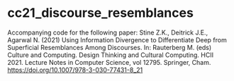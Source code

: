 # cc21_discourse_resemblances

Accompanying code for the following paper:
Stine Z.K., Deitrick J.E., Agarwal N. (2021) Using Information Divergence to Differentiate Deep from Superficial Resemblances Among Discourses. In: Rauterberg M. (eds) Culture and Computing. Design Thinking and Cultural Computing. HCII 2021. Lecture Notes in Computer Science, vol 12795. Springer, Cham. https://doi.org/10.1007/978-3-030-77431-8_21
